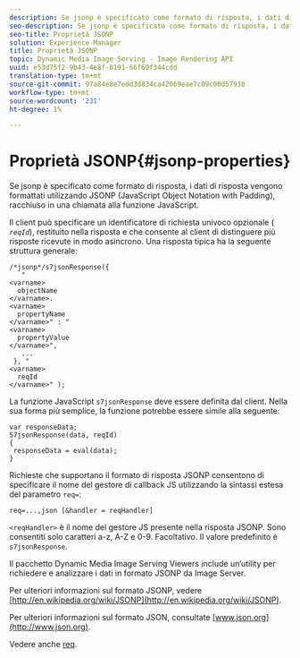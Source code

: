 ```yaml
---
description: Se jsonp è specificato come formato di risposta, i dati di risposta vengono formattati utilizzando JSONP (JavaScript Object Notation with Padding), racchiuso in una chiamata alla funzione JavaScript.
seo-description: Se jsonp è specificato come formato di risposta, i dati di risposta vengono formattati utilizzando JSONP (JavaScript Object Notation with Padding), racchiuso in una chiamata alla funzione JavaScript.
seo-title: Proprietà JSONP
solution: Experience Manager
title: Proprietà JSONP
topic: Dynamic Media Image Serving - Image Rendering API
uuid: e53d75f2-9b43-4e8f-8191-66f69f344cdd
translation-type: tm+mt
source-git-commit: 97a84e8e7edd3d834ca42069eae7c09c00d57938
workflow-type: tm+mt
source-wordcount: '231'
ht-degree: 1%

---
```



# Proprietà JSONP{#jsonp-properties}

Se jsonp è specificato come formato di risposta, i dati di risposta vengono formattati utilizzando JSONP (JavaScript Object Notation with Padding), racchiuso in una chiamata alla funzione JavaScript.

Il client può specificare un identificatore di richiesta univoco opzionale ( *`reqId`*), restituito nella risposta e che consente al client di distinguere più risposte ricevute in modo asincrono. Una risposta tipica ha la seguente struttura generale:

```
/*jsonp*/s7jsonResponse({ 
   " 
<varname>
  objectName 
</varname>. 
<varname>
  propertyName 
</varname>" : " 
<varname>
  propertyValue 
</varname>", 
   ... 
 }, " 
<varname>
  reqId 
</varname>" );
```

La funzione JavaScript `s7jsonResponse` deve essere definita dal client. Nella sua forma più semplice, la funzione potrebbe essere simile alla seguente:

```
var responseData; 
S7jsonResponse(data, reqId) 
{ 
 responseData = eval(data); 
}
```

Richieste che supportano il formato di risposta JSONP consentono di specificare il nome del gestore di callback JS utilizzando la sintassi estesa del parametro `req=`:

`req=...,json [&handler = reqHandler]`

`<reqHandler>` è il nome del gestore JS presente nella risposta JSONP. Sono consentiti solo caratteri a-z, A-Z e 0-9. Facoltativo. Il valore predefinito è `s7jsonResponse`.

Il pacchetto Dynamic Media Image Serving Viewers include un’utility per richiedere e analizzare i dati in formato JSONP da Image Server.

Per ulteriori informazioni sul formato JSONP, vedere [http://en.wikipedia.org/wiki/JSONP](http://en.wikipedia.org/wiki/JSONP).

Per ulteriori informazioni sul formato JSON, consultate [www.json.org](http://www.json.org).

Vedere anche [req](../../../../../../is-api/http-ref/image-serving-api-ref/c-http-protocol-reference/c-command-reference/r-req/r-req.md#reference-907cdb4a97034db7ad94695f25552e76).
